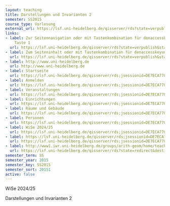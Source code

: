 ```yaml
---
layout: teaching
title: Darstellungen und Invarianten 2
semester: SS2015
course_type: Vorlesung
external_url: https://lsf.uni-heidelberg.de/qisserver/rds?state=verpublish&status=init&vmfile=no&publishid=204925&moduleCall=webInfo&publishConfFile=webInfo&publishSubDir=veranstaltung
links:
- label: Zur Seitennavigation oder mit Tastenkombination für denaccesskey-Taste und
    Taste 1
  url: https://lsf.uni-heidelberg.de/qisserver/rds?state=verpublish&status=init&vmfile=no&publishid=204925&moduleCall=webInfo&publishConfFile=webInfo&publishSubDir=veranstaltung#navi
- label: Zum Seiteninhalt oder mit Tastenkombination für denaccesskeyund Taste 2
  url: https://lsf.uni-heidelberg.de/qisserver/rds?state=verpublish&status=init&vmfile=no&publishid=204925&moduleCall=webInfo&publishConfFile=webInfo&publishSubDir=veranstaltung#lese
- label: http://www.uni-heidelberg.de
  url: http://www.uni-heidelberg.de
- label: Startseite
  url: https://lsf.uni-heidelberg.de/qisserver/rds;jsessionid=DE7ECA778AE93F18EA2BCE446185B222.histom17TCA?state=user&type=0&topitem=locallinks&itemText=+Startseite+&breadCrumbSource=portal&topitem=locallinks&breadCrumbSource=&topitem=locallinks
- label: Anmelden
  url: https://lsf.uni-heidelberg.de/qisserver/rds;jsessionid=DE7ECA778AE93F18EA2BCE446185B222.histom17TCA?state=wlogin&login=in&breadCrumbSource=
- label: Veranstaltungen
  url: https://lsf.uni-heidelberg.de/qisserver/rds;jsessionid=DE7ECA778AE93F18EA2BCE446185B222.histom17TCA?state=user&type=8&topitem=lectures&breadCrumbSource=
- label: Einrichtungen
  url: https://lsf.uni-heidelberg.de/qisserver/rds;jsessionid=DE7ECA778AE93F18EA2BCE446185B222.histom17TCA?state=user&type=8&topitem=departments&breadCrumbSource=
- label: Räume und Gebäude
  url: https://lsf.uni-heidelberg.de/qisserver/rds;jsessionid=DE7ECA778AE93F18EA2BCE446185B222.histom17TCA?state=user&type=8&topitem=facilities&breadCrumbSource=
- label: Personen
  url: https://lsf.uni-heidelberg.de/qisserver/rds;jsessionid=DE7ECA778AE93F18EA2BCE446185B222.histom17TCA?state=user&type=8&topitem=members&breadCrumbSource=
- label: WiSe 2024/25
  url: https://lsf.uni-heidelberg.de/qisserver/rds;jsessionid=DE7ECA778AE93F18EA2BCE446185B222.histom17TCA?state=change&type=6&moduleParameter=semesterSelect&nextdir=change&next=SearchSelect.vm&subdir=applications&targettype=7&targetstate=change&getglobal=semester
- label: https://lsf.uni-heidelberg.de/qisserver/rds;jsessionid=DE7ECA778AE93F18EA2BCE446185B222.histom17TCA?state=user&type=5&language=en
  url: https://lsf.uni-heidelberg.de/qisserver/rds;jsessionid=DE7ECA778AE93F18EA2BCE446185B222.histom17TCA?state=user&type=5&language=en
- label: http://www1.iwr.uni-heidelberg.de/groups/arith-geom/home/teaching/
  url: https://lsf.uni-heidelberg.de/qisserver/rds?state=redirect&destination=http%3A%2F%2Fwww1.iwr.uni-heidelberg.de%2Fgroups%2Farith-geom%2Fhome%2Fteaching%2F&timestamp=1755115250889&hash=d0330c447a56316a4cb2bb96c85b67dd
semester_term: SS
semester_year: 2015
semester_key: SS2015
semester_sort: 20151
active: false
---
```

WiSe 2024/25

Darstellungen und Invarianten 2
